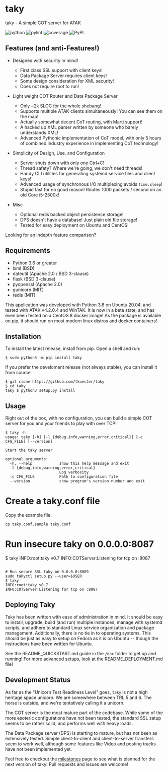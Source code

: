 # taky

taky - A simple COT server for ATAK

![python](https://img.shields.io/badge/python-3.6%7C3.7%7C3.8-black)
![pylint](https://img.shields.io/endpoint?url=https://gist.githubusercontent.com/tkuester/b8b273c056ed05901cfc671070e875ed/raw/taky-pylint-shieldsio.json)
![coverage](https://img.shields.io/endpoint?url=https://gist.githubusercontent.com/tkuester/c7e215b2645a1b63b07f12eff8f13fdb/raw/taky-coverage-shieldsio.json)
![PyPI](https://img.shields.io/pypi/v/taky)

## Features (and anti-Features!)

 * Designed with security in mind!
   * First class SSL support with client keys!
   * Data Package Server requires client keys!
   * Some design consideration for XML security!
   * Does not require root to run!

 * Light weight COT Router and Data Package Server
   * Only ~2k SLOC for the whole shebang!
   * Supports multiple ATAK clients simultaneously! You can see them on the map!
   * Actually somewhat decent CoT routing, with Marti support!
   * A hacked up XML parser written by someone who barely understands XML!
   * Advanced Pythonic implementation of CoT model, with only 5 hours of combined
     industry experience in implementing CoT technology!

 * Simplicity of Design, Use, and Configuration
   * Server shuts down with only one Ctrl+C!
   * Thread safety? Where we're going, we don't need threads!
   * Handy CLI utilities for generating systemd service files and client keys!
   * Advanced usage of synchronous I/O multiplexing avoids `time.sleep`!
   * Stupid fast for no good reason! Routes 1000 packets / second on an old
     Core i5-2500k!

 * Misc
   * Optional redis backed object persistence storage!
   * DPS doesn't have a database! Just plain old file storage!
   * Tested for easy deployment on Ubuntu and CentOS!

Looking for an indepth feature comparison?

## Requirements

 * Python 3.6 or greater
 * lxml (BSD)
 * dateutil (Apache 2.0 / BSD 3-clause)
 * flask (BSD 3-clause)
 * pyopenssl (Apache 2.0)
 * gunicorn (MIT)
 * redis (MIT)

This application was developed with Python 3.8 on Ubuntu 20.04, and tested with
ATAK v4.2.0.4 and WinTAK. It is now in a beta state, and has even been tested
on a CentOS 8 docker image! As the package is available on pip, it should run
on most modern linux distros and docker containers!

## Installation

To install the latest release, install from pip. Open a shell and run:

```
$ sudo python3 -m pip install taky
```

If you prefer the develoment release (not always stable), you can install it
from source.

```
$ git clone https://github.com/tkuester/taky
$ cd taky
taky $ python3 setup.py install
```

## Usage

Right out of the box, with no configuration, you can build a simple COT server
for you and your friends to play with over TCP!

```
$ taky -h
usage: taky [-h] [-l {debug,info,warning,error,critical}] [-c CFG_FILE] [--version]

Start the taky server

optional arguments:
  -h, --help            show this help message and exit
  -l {debug,info,warning,error,critical}
                        Log verbosity
  -c CFG_FILE           Path to configuration file
  --version             show program's version number and exit

```

# Create a taky.conf file
Copy the example file:

```
cp taky.conf.sample taky.conf
```

# Run insecure taky on 0.0.0.0:8087
$ taky
INFO:root:taky v0.7
INFO:COTServer:Listening for tcp on :8087
```

# Run secure SSL taky on 0.0.0.0:8089
sudo takyctl setup.py --user=$USER
$ taky
INFO:root:taky v0.7
INFO:COTServer:Listening for tcp on :8087
```

## Deploying Taky

Taky has been written with ease of administration in mind. It should be easy to
install, upgrade, build (and run) multiple instances, manage with systemd
scripts, and adhere to standard Linux service organization and package
management. Additionally, there is no tie in to operating systems. This should
be just as easy to setup on Fedora as it is on Ubuntu -- though the
instructions have been written for Ubuntu.

See the README_QUICKSTART.md guide in the `/doc` folder to get up and running!
For more advanced setups, look at the README_DEPLOYMENT.md file!

## Development Status

As far as the "Unicorn Test Readiness Level" goes, `taky` is not a high
heritage space unicorn. We are somewhere between TRL 5 and 6. The horse is
outside, and we're tentatively calling it a unicorn.

The COT server is the most mature part of the codebase. While some of the more
esoteric configurations have not been tested, the standard SSL setup seems to
be rather solid, and performs well with heavy loads.

The Data Package server (DPS) is starting to mature, but has not been as
extensively tested. Simple client-to-client and client-to-server transfers seem
to work well, although some features like Video and posting tracks have not
been implemented yet.

Feel free to checkout the
[milestones](https://github.com/tkuester/taky/milestones) page to see what is
planned for the next version of taky! Pull requests and issues are welcome!
